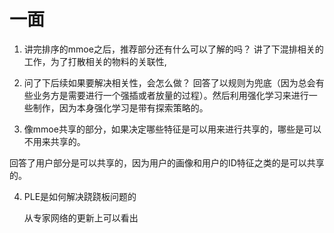 # 一面
1. 讲完排序的mmoe之后，推荐部分还有什么可以了解的吗？
讲了下混排相关的工作，为了打散相关的物料的关联性, 

2. 问了下后续如果要解决相关性，会怎么做？
    回答了以规则为兜底（因为总会有些业务方是需要进行一个强插或者放量的过程）。然后利用强化学习来进行一些制作，因为本身强化学习是带有探索策略的。

3. 像mmoe共享的部分，如果决定哪些特征是可以用来进行共享的，哪些是可以不用来共享的。

回答了用户部分是可以共享的，因为用户的画像和用户的ID特征之类的是可以共享的。

4. PLE是如何解决跷跷板问题的

    从专家网络的更新上可以看出





